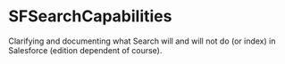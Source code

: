 # SFSearchCapabilities
Clarifying and documenting what Search will and will not do (or index) in Salesforce (edition dependent of course).

